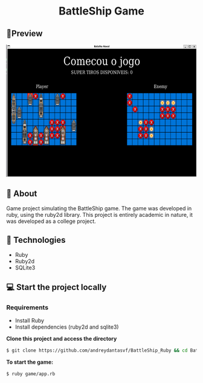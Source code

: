 <h1 align="center">BattleShip Game</h1>

## 🔖Preview
<div align="center">
	<img alt="Layout" src="./.github/demo.png" width="600px" height="350px">
</div>
  
## 📜 About
Game project simulating the BattleShip game. The game was developed in ruby, using the ruby2d library. This project is entirely academic in nature, it was developed as a college project.

## 🚀 Technologies
- Ruby
- Ruby2d
- SQLite3

## 💻 Start the project locally

### Requirements

- Install Ruby
- Install dependencies (ruby2d and sqlite3)

**Clone this project and access the directory**

```bash
$ git clone https://github.com/andreydantasvf/BattleShip_Ruby && cd BattleShip_Ruby
```

**To start the game:**
```bash
$ ruby game/app.rb
```